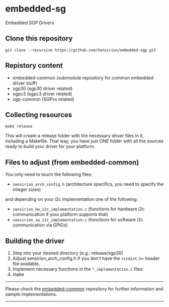 # embedded-sg 
Embedded SGP Drivers

## Clone this repository 
```
git clone --recursive https://github.com/Sensirion/embedded-sgp.git
```

## Repistory content
* embedded-common (submodule repository for common embedded driver stuff)
* sgp30 (sgp30 driver related)
* sgpc3 (sgpc3 driver related)
* sgp-common (SGPxx related)

## Collecting resources
```
make release
```
This will create a release folder
with the necessary driver files in it, including a Makefile. That way, you have
just ONE folder with all the sources ready to build your driver for your
platform.


## Files to adjust (from embedded-common)
You only need to touch the following files:

* `sensirion_arch_config.h` (architecture specifics, you need to specify the
  integer sizes)

and depending on your i2c implementation one of the following:

* `sensirion_hw_i2c_implementation.c` (functions for hardware i2c
  communication if your platform supports that)
* `sensirion_sw_i2c_implementation.c` (functions for software i2c
  communication via GPIOs)


## Building the driver
1. Step into your desired directory (e.g.: release/sgp30)
2. Adjust sensirion_arch_config.h if you don't have the `<stdint.h>` header
file available.
3. Implement necessary functions in the `*_implementation.c` files:
4. make


---

Please check the [embedded-common](https://github.com/Sensirion/embedded-common)
repository for further information and sample implementations.

---

